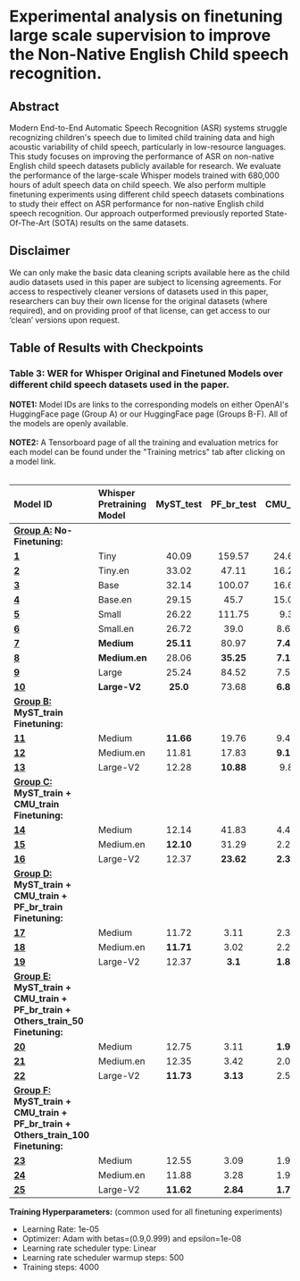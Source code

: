 # Experimental analysis on finetuning large scale supervision to improve the Non-Native English Child speech recognition.

## Abstract

Modern End-to-End Automatic Speech Recognition (ASR) systems struggle recognizing children's speech due to limited child training data and high acoustic variability of child speech, particularly in low-resource languages. This study focuses on improving the performance of ASR on non-native English child speech datasets publicly available for research. We evaluate the performance of the large-scale Whisper models trained with 680,000 hours of adult speech data on child speech. We also perform multiple finetuning experiments using different child speech datasets combinations to study their effect on ASR performance for non-native English child speech recognition. Our approach outperformed previously reported State-Of-The-Art (SOTA) results on the same datasets.

## Disclaimer

We can only make the basic data cleaning scripts available here as the child audio datasets used in this paper are subject to licensing agreements. For access to respectively cleaner versions of datasets used in this paper, researchers can buy their own license for the original datasets (where required), and on providing proof of that license, can get access to our ‘clean’ versions upon request.

## Table of Results with Checkpoints

### Table 3: WER for Whisper Original and Finetuned Models over different child speech datasets used in the paper.

**NOTE1:** Model IDs are links to the corresponding models on either OpenAI's HuggingFace page (Group A) or our HuggingFace page (Groups B-F). All of the models are openly available.<br /><br />
**NOTE2:** A Tensorboard page of all the training and evaluation metrics for each model can be found under the "Training metrics" tab after clicking on a model link.<br /><br />

| **Model ID**   | **Whisper Pretraining Model** | **MyST_test** | **PF_br_test** | **CMU_test** | **PF_sw_test** | **PF_ge_test** | **PF_it_test** | **SO_test** | **Dev_clean** |
| :---    | :------ | :------: | :------: | :------: | :------: | :------: | :------: | :------: | :------: |
| **<ins>Group A:</ins> No-Finetuning:** |
| [**1**](https://huggingface.co/openai/whisper-tiny) | Tiny | 40.09 | 159.57 | 24.62 | 55.32 | 103.68 | 70.57 | 64.83 | 10.85 |
| [**2**](https://huggingface.co/openai/whisper-tiny.en) | Tiny.en | 33.02 | 47.11 | 16.25 | 45.23 | 89.8 | 47.22 | 51.28 | 8.62 |
| [**3**](https://huggingface.co/openai/whisper-base) | Base | 32.14 | 100.07 | 16.65 | 53.88 | 126.84 | 50.29 | 60.39 | 8.14 |
| [**4**](https://huggingface.co/openai/whisper-base.en) | Base.en | 29.15 | 45.7 | 15.01 | 37.29 | 93.77 | 46.84 | 38.47 | 7.18 |
| [**5**](https://huggingface.co/openai/whisper-small) | Small | 26.22 | 111.75 | 9.3 | 60.81 | 86.72 | 44.09 | 36.19 | 6.43 |
| [**6**](https://huggingface.co/openai/whisper-small.en) | Small.en | 26.72 | 39.0 | 8.64 | 32.26 | **71.04** | 33.38 | 30.33 | 6.06 |
| [**7**](https://huggingface.co/openai/whisper-medium) | **Medium** | **25.11** | 80.97 | **7.48** | 35.07 | 105.82 | **45.65** | 37.0 | **5.58** |
| [**8**](https://huggingface.co/openai/whisper-medium.en) | **Medium.en** | 28.06 | **35.25** | **7.17** | **27.91**  | **80.4** | **25.94** | **25.29** | 6.2 |
| [**9**](https://huggingface.co/openai/whisper-large) | Large | 25.24 | 84.52 | 7.56 | 33.09 | 79.14 | 51.82 | 37.25 | 5.53 |
| [**10**](https://huggingface.co/openai/whisper-large-v2) | **Large-V2** | **25.0** | 73.68 | **6.86** | **29.99** | **77.56** | **34.97** | **29.39** | **5.4** |
| **<ins>Group B:</ins> MyST_train Finetuning:** |
| [**11**](https://huggingface.co/rishabhjain16/whisper_medium_to_myst55h) | Medium | **11.66** | 19.76 | 9.43 | 34.18 | **62.4** | 24.53 | 24.89 | 5.62 |
| [**12**](https://huggingface.co/rishabhjain16/whisper_medium_en_to_myst55h) | Medium.en | 11.81 | 17.83 | **9.13** | **23.63** | 76.84 | 19.99 | 25.45 | 6.48 |
| [**13**](https://huggingface.co/rishabhjain16/whisper_large_v2_to_myst55h) | Large-V2 | 12.28 | **10.88** | 9.8 | 25.56 | 65.58 | **23.48** | **25.05** | **4.82** |
| **<ins>Group C:</ins> MyST_train + CMU_train Finetuning:** |
| [**14**](https://huggingface.co/rishabhjain16/whisper_medium_to_myst_cmu) | Medium | 12.14 | 41.83 | 4.46 | 158.75 | 113.07 | 125.05 | 33.24 | 6.1 |
| [**15**](https://huggingface.co/rishabhjain16/whisper_medium_en_to_myst_cmu) | Medium.en | **12.10** | 31.29 | 2.27 | 138.95 | 125.37 | 77.38 | 33.32 | 6.13 |
| [**16**](https://huggingface.co/rishabhjain16/whisper_large_v2_to_myst_cmu) | Large-V2 | 12.37 | **23.62** | **2.32** | 184.24 | 211.01 | 180.79 | 48.34 | **4.81** |
| **<ins>Group D:</ins> MyST_train + CMU_train + PF_br_train Finetuning:** |
| [**17**](https://huggingface.co/rishabhjain16/whisper_medium_to_myst_cmu_pf) | Medium | 11.72 | 3.11 | 2.36 | 23.94 | 86.13 | 16.72 | 27.88 | 5.62 |
| [**18**](https://huggingface.co/rishabhjain16/whisper_medium_en_to_myst_cmu_pf) | Medium.en | **11.71** | 3.02 | 2.23 | 21.65 | **68.1** | **15.87** | **26.43** | 5.57 |
| [**19**](https://huggingface.co/rishabhjain16/whisper_large_v2_to_myst_cmu_pf) | Large-V2 | 12.37 | **3.1** | **1.86** | 43.34 | 71.18 | 56.29 | 32.99 | **4.75** |
| **<ins>Group E:</ins> MyST_train + CMU_train + PF_br_train + Others_train_50 Finetuning:** |
| [**20**](https://huggingface.co/rishabhjain16/whisper_medium_to_myst_cmu_pf_ot50) | Medium | 12.75 | 3.11 | **1.98** | **8.99** | 36.67 | **5.14** | **16.09** | 6.09 |
| [**21**](https://huggingface.co/rishabhjain16/whisper_medium_en_to_myst_cmu_pf_ot50) | Medium.en | 12.35 | 3.42 | 2.06 | 9.04 | 35.92 | 5.84 | 17.55 | 5.28 |
| [**22**](https://huggingface.co/rishabhjain16/whisper_large_v2_to_myst_cmu_pf_ot50) | Large-V2 | **11.73** | **3.13** | 2.56 | 9.67 | **35.05** | 5.51 | 15.83 | **4.69** |
| **<ins>Group F:</ins> MyST_train + CMU_train + PF_br_train + Others_train_100 Finetuning:** |
| [**23**](https://huggingface.co/rishabhjain16/whisper_medium_to_myst_cmu_pf_ot100) | Medium | 12.55 | 3.09 | 1.96 | **7.66** | 34.77 | **4.11** | **14.31** | 6.06 |
| [**24**](https://huggingface.co/rishabhjain16/whisper_medium_en_to_myst_cmu_pf_ot100) | Medium.en | 11.88 | 3.28 | 1.98 | 8.16 | 34.99 | 4.65 | 15.87 | 5.15 |
| [**25**](https://huggingface.co/rishabhjain16/whisper_large_v2_to_myst_cmu_pf_ot100) | Large-V2 | **11.62** | **2.84** | **1.75** | 8.36 | **34.26** | 4.4 | 14.52 | **4.53** |


**Training Hyperparameters:** (common used for all finetuning experiments)
- Learning Rate: 1e-05
- Optimizer: Adam with betas=(0.9,0.999) and epsilon=1e-08
- Learning rate scheduler type: Linear
- Learning rate scheduler warmup steps: 500
- Training steps: 4000
